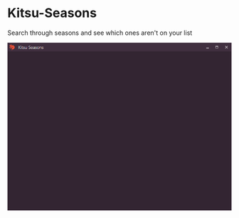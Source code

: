 # Kitsu-Seasons
Search through seasons and see which ones aren't on your list

![preview](preview.png)